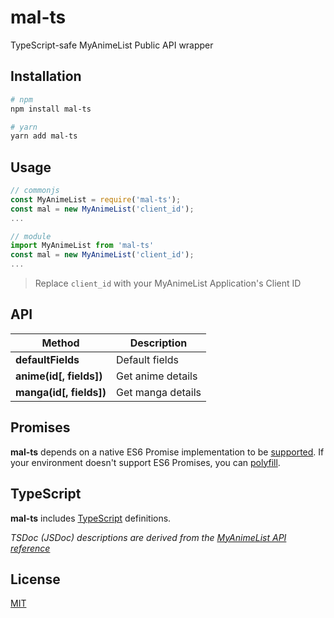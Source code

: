# mal-ts

TypeScript-safe MyAnimeList Public API wrapper

## Installation

```bash
# npm
npm install mal-ts

# yarn
yarn add mal-ts
```

## Usage

```js
// commonjs
const MyAnimeList = require('mal-ts');
const mal = new MyAnimeList('client_id');
...

// module
import MyAnimeList from 'mal-ts'
const mal = new MyAnimeList('client_id');
...
```

> Replace `client_id` with your MyAnimeList Application's Client ID

## API

| Method                  | Description       |
| ----------------------- | ----------------- |
| **defaultFields**       | Default fields    |
| **anime(id[, fields])** | Get anime details |
| **manga(id[, fields])** | Get manga details |

## Promises

**mal-ts** depends on a native ES6 Promise implementation to be [supported](http://caniuse.com/promises). If your environment doesn't support ES6 Promises, you can [polyfill](https://github.com/jakearchibald/es6-promise).

## TypeScript

**mal-ts** includes [TypeScript](http://typescriptlang.org/) definitions.

_TSDoc (JSDoc) descriptions are derived from the [MyAnimeList API reference](https://myanimelist.net/apiconfig/references/api/v2)_

## License

[MIT](https://github.com/mist8kengas/mal-ts/blob/HEAD/LICENSE)
